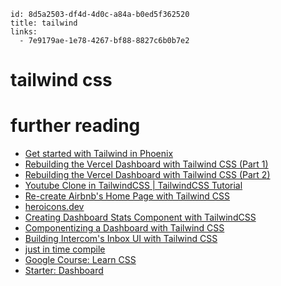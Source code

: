 ```
id: 8d5a2503-df4d-4d0c-a84a-b0ed5f362520
title: tailwind
links:
  - 7e9179ae-1e78-4267-bf88-8827c6b0b7e2
```

# tailwind css

# further reading

* [Get started with Tailwind in Phoenix][1]
* [Rebuilding the Vercel Dashboard with Tailwind CSS (Part 1)][2]
* [Rebuilding the Vercel Dashboard with Tailwind CSS (Part 2)][3]
* [Youtube Clone in TailwindCSS | TailwindCSS Tutorial][4]
* [Re-create Airbnb's Home Page with Tailwind CSS][5]
* [heroicons.dev][6]
* [Creating Dashboard Stats Component with TailwindCSS][7]
* [Componentizing a Dashboard with Tailwind CSS][8]
* [Building Intercom's Inbox UI with Tailwind CSS][9]
* [just in time compile][10]
* [Google Course: Learn CSS][11]
* [Starter: Dashboard][12]


[1]: https://fullstackphoenix.com/tutorials/get-started-with-tailwind-in-phoenix
[2]: https://www.youtube.com/watch?v=r6mykOig_Bs
[3]: https://www.youtube.com/watch?v=xIuXxB7qG2Y
[4]: https://www.youtube.com/watch?v=jvEUI9iTasc
[5]: https://www.youtube.com/watch?v=7phZqghhho0
[6]: https://heroicons.dev/
[7]: https://www.youtube.com/watch?v=bM4ToYFpUZM
[8]: https://www.youtube.com/watch?v=wilxJLjuBp4
[9]: https://www.youtube.com/watch?v=cg1qbkG0KRI
[10]: https://tailwindcss.com/docs/just-in-time-mode
[11]: https://web.dev/learn/css/
[12]: https://kamona-wd.github.io/starter-dashboard-layout/#
